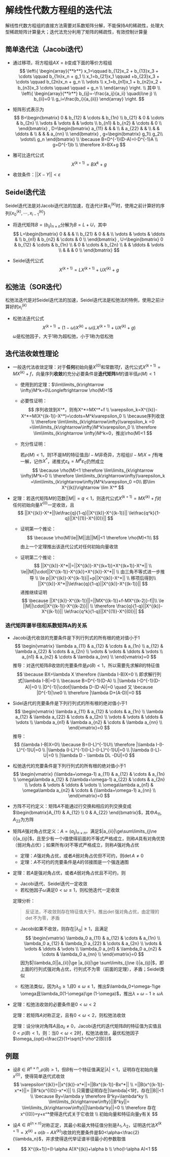 # 解线性代数方程组的迭代法

解线性代数方程组的直接方法需要对系数矩阵分解，不能保持$A$的稀疏性，处理大型稀疏矩阵计算量大；迭代法充分利用了矩阵的稀疏性，有效控制计算量

## 简单迭代法（Jacobi迭代）

- 通过移项，将方程组$AX=b$变成下面的等价方程组
  $$
  \left\{
  \begin{array}{**lr**}
  x_1=\qquad b_{12}x_2 + b_{13}x_3 + \cdots \qquad b_{1n}x_n + g_1 \\
  x_1=b_{21}x_1 \qquad +b_{23}x_3 + \cdots \qquad b_{2n}x_n + g_n \\
  \vdots \\
  x_1=b_{n1}x_1 + b_{n2}x_2 + b_{n3}x_3 \cdots \qquad \qquad  + g_n \\
  \end{array}
  \right.
  \\
  其中 \\
  \left\{
  \begin{array}{**lr**}
  b_{ij}=-\frac{a_ij}{a_ii} \quad(i\ne j) \\
  b_{ii}=0 \\
  g_i=\frac{b_i}{a_{ii}}
  \end{array}
  \right.
  $$

- 矩阵形式表示为
  $$
  B=\begin{bmatrix}
  0 & b_{12} & \cdots & b_{1n} \\
  b_{21} & 0 & \cdots & b_{2n} \\
  \vdots & \vdots &  & \vdots \\
  b_{n1} & b_{n2} & \cdots & 0 \\
  \end{bmatrix}
  ,
  D=\begin{bmatrix}
  a_{11} &   &   &   \\
   & a_{22} &   &   \\
   &   & \ddots &   \\
   &   &   & a_{nn} \\
  \end{bmatrix}
  ,
  g=\begin{bmatrix}
  g_1\\
  g_2\\
  \vdots\\
  g_n
  \end{bmatrix}
  \\
  \because B=D^{-1}(D-A)=I-D^{-1}A \\
  g=D^{-1}b \\
  \therefore X=BX+g
  $$

- 雅可比迭代公式
  $$
  X^{(k+1)}=BX^k+g
  $$

- 收敛条件：$||X-Y||<\varepsilon$

## Seidel迭代法

Seidel迭代法是对Jacobi迭代法的加速，在迭代计算$x_i^{(k)}$时，使用之前计算好的序列$\{x_0^{(k)},\cdots,x_{i-1}^{(k)}\}$

- 将迭代矩阵$B=(b_{ij})_{n\times n}$分解为$B=L+U$，其中
  $$
  L=\begin{bmatrix}
  0 &   &   &   \\
  b_{21} & 0 &   &   \\
  \vdots & \vdots & \ddots &   \\
  b_{n1} & b_{n2} & \cdots & 0 \\
  \end{bmatrix}
  ,
  U=\begin{bmatrix}
  0 & b_{12} & \cdots & b_{1n} \\
    & 0 & \cdots & b_{2n} \\
    &   & \ddots & \vdots \\
    &   &   & 0 \\
  \end{bmatrix}
  $$

- Seidel迭代公式
  $$
  X^{(k+1)}=LX^{(k+1)}+UX^{(k)}+g
  $$

## 松弛法（SOR迭代）

松弛法迭代是对Seidel迭代法的加速，Seidel迭代法是松弛法的特例，使用之前计算好的$x_i^{(k)}$

- 松弛法迭代公式
  $$
  X^{(k+1)}=(1-\omega)X^{(k)}+\omega(LX^{(k+1)}+UX^{(k)}+g)
  $$
  $\omega$是松弛因子，大于1称为超松弛，小于1称为低松弛

## 迭代法收敛性理论

- 一般迭代法收敛定理：对于**任何**初始向量$X^{(0)}$和常数项$f$，迭代公式$X^{(k+1)}=MX^{(k)}+f$，向量序列**收敛**的充分必要条件是**迭代矩阵**$M$的谱半径$\rho(M)<1$

  - 使用到的定理：$\lim\limits_{k\rightarrow \infty}M^k=0\Longleftrightarrow \rho(M)<1$

  - 必要性证明：
    $$
    序列收敛到X^*，则有X^*=MX^*+f \\
    \varepsilon_k=X^{(k)}-X^*=M(X^{(k-1)}-X^*)=\cdots=M^k\varepsilon_0 \\
    \because序列收敛\\
    \therefore \lim\limits_{k\rightarrow\infty}\varepsilon_k =0
    =\lim\limits_{k\rightarrow\infty}M^k\varepsilon_0 \\
    \therefore \lim\limits_{k\rightarrow \infty}M^k=0，推出\rho(M)<1
    $$

  - 充分性证明：

    若$\rho(M)<1$，则1不是$M$的特征值且$I-M$非奇异，方程组$(I-M)X=f$有唯一解，记作$X^*$，递推式$\varepsilon_k=M^k\varepsilon_0$仍然成立
    $$
    \because \rho(M)<1 \therefore \lim\limits_{k\rightarrow \infty}M^k=0 \\
    \therefore \lim\limits_{k\rightarrow\infty}\varepsilon_k
    =\lim\limits_{k\rightarrow\infty}M^k\varepsilon_0 =0\\
    即\lim X^{(k)}\rightarrow \lim X^*
    $$

- 定理：若迭代矩阵$M$的范数$||M||=q<1$，则迭代公式$X^{(k+1)}=MX^{(k)}+f$对任何初始向量$X^{(0)}$一定收敛，且
  $$
  ||X^{(k)}-X^*||\le\frac{q}{1-q}||X^{(k)}-X^{(k-1)}||
  \le\frac{q^k}{1-q}||X^{(1)}-X^{(0)}||
  $$

  - 证明第一个推论：
    $$
    \because \rho(M)\le||M||且||M||<1 \therefore \rho(M)<1\\
    $$
    由上一个定理推出该迭代公式对任何初始向量收敛

  - 证明第二个推论：
    $$
    ||X^{(k)}-X^*||=||X^{(k)}-X^{(k+1)}+X^{(k+1)}-X^*|| \\
    \le||M||\cdot||X^{(k-1)}-X^{(k)}+X^{(k)}-X^*|| \\
    由三角不等式进一步推导 \\
    \le p||X^{(k)}-X^{(k-1)}||+p||X^{(k)}-X^*|| \\
    移项后得到\\
    ||X^{(k)}-X^*||\le\frac{q}{1-q}||X^{(k)}-X^{(k-1)}||
    $$
    递推继续证明
    $$
    \because ||X^{(k)}-X^{(k-1)}||=||MX^{(k-1)}+f-MX^{(k-2)}-f||\\
    \le ||M||\cdot||X^{(k-1)}-X^{(k-2)}|| \\
    \therefore \frac{q}{1-q}||X^{(k)}-X^{(k-1)}||
    \le\frac{q^k}{1-q}||X^{(1)}-X^{(0)}||
    $$

### 迭代矩阵谱半径和系数矩阵A的关系

- Jacobi迭代收敛的充要条件是下列行列式的所有根的绝对值小于1
  $$
  \begin{vmatrix}
  \lambda a_{11} & a_{12} & \cdots & a_{1n} \\
  a_{12} & \lambda a_{22} & \cdots & a_{2n} \\
  \vdots & \vdots & \ddots & \vdots \\
  a_{n1} & a_{n2} & \cdots & \lambda a_{nn} \\
  \end{vmatrix}=0
  $$
  推导：对迭代矩阵$B$收敛的充要条件是$\rho(B)<1$，所以需要先求解$B$的特征值
  $$
  \because BX=\lambda X
  \therefore (\lambda I-B)X=0 \\
  即求解行列式|\lambda I-B|=0 \\
  \because B=D^{-1}(D-A) \\
  |\lambda I-D^{-1}(D-A)|=0 \\
  |D^{-1}|\cdot|\lambda D-(D-A)|=0 \quad 又 \because |D^{-1}|\ne0 \\
  \therefore |\lambda D+(A-D)|=0
  $$

- Sidel迭代的充要条件是下列行列式的所有根的绝对值小于1
  $$
  \begin{vmatrix}
  \lambda a_{11} & a_{12} & \cdots & a_{1n} \\
  \lambda a_{12} & \lambda a_{22} & \cdots & a_{2n} \\
  \vdots & \vdots & \ddots & \vdots \\
  \lambda a_{n1} & \lambda a_{n2} & \cdots & \lambda a_{nn} \\
  \end{vmatrix}=0
  $$
  推导：
  $$
  (\lambda I-B)X=0\\
  \because B=(I-L)^{-1}U\\
  \therefore |\lambda I-(I-L)^{-1}U|=0 \\
  |\lambda (I-L)^{-1}(I-L)-(I-L)^{-1}U|=0 \\
  |\lambda (I-L)-U|=0 \\
  |\lambda D - \lambda DL -DU|=0
  $$

- 松弛迭代的充要条件是下列行列式的所有根的绝对值小于1
  $$
  \begin{vmatrix}
  (\lambda+\omega-1) a_{11} & a_{12} & \cdots & a_{1n} \\
  \omega\lambda a_{12} & (\lambda+\omega-1) a_{22} & \cdots & a_{2n} \\
  \vdots & \vdots & \ddots & \vdots \\
  \omega\lambda a_{n1} & \omega\lambda a_{n2} & \cdots & (\lambda+\omega-1) a_{nn} \\
  \end{vmatrix}=0
  $$







- 方阵不可约定义：矩阵$A$不能通过行交换和相应的列交换变成$\begin{bmatrix}A_{11} & A_{12} \\ 0 & A_{22} \end{bmatrix}$，其中$A_{11},A_{22}$为方阵

- 矩阵$A$强对角占优定义：$A=(a_{ij})_{n\times n}$，满足$|a_{ii}|\ge\sum\limits_{j\ne i}|a_{ij}|$，且至少有一个$i$值使得前面的不等式严格成立，则称$A$具有对角优势（弱对角占优）；如果所有$i$对不等式严格成立，则称$A$强对角占优

  - 定理：$A$强对角占优，或者$A$弱对角占优但不可约，则$\det A\ne 0$
  - 定理：$A$不可约的充要条件是$A$的邻接图是一个强连通图

- 定理：若$A$是强对角占优，或者$A$弱对角占优且不可约，则

  - Jacobi迭代、Seidel迭代一定收敛
  - 若松弛因子$\omega$满足$0< \omega\le 1$，则松弛迭代一定收敛

  定理分析：

  > 反证法，不收敛则存在特征值大于1，推出$\det$强对角占优，由定理的$\det$不为零，矛盾

  - Jacobi如果不收敛，则存在$|\lambda_0|\ge 1$，且满足
    $$
    \begin{vmatrix}
    \lambda_0 a_{11} & a_{12} & \cdots & a_{1n} \\
    \lambda_0 a_{12} & \lambda_0 a_{22} & \cdots & a_{2n} \\
    \vdots & \vdots & \ddots & \vdots \\
    \lambda_0 a_{n1} & \lambda_0 a_{n2} & \cdots & \lambda_0 a_{nn} \\
    \end{vmatrix}=0
    $$
    因为$|\lambda_0||a_{ii}|\ge |a_{ii}|\ge \sum\limits_{j\ne i}|a_{ij}|$，即上面的行列式强对角占优，行列式不为零（前面的定理），矛盾；Seidel类似

  - 松弛法类似，因为$\lambda_0\ge 1且0\le \omega\le 1$，推出$\lambda_0+\omega-1\ge \omega且\lambda_0(1-\omega)\ge (1-\omega)$，推出$\lambda+\omega-1\ge\omega\lambda$

- 定理：松弛法收敛的必要条件是$0<\omega< 2$

  定理：若矩阵$A$对称正定，且有$0<\omega<2$，则松弛法收敛
  
  定理：设分块对角阵$A$且$a_{ii}\ne 0$，Jacobi迭代的迭代矩阵$B$的特征值为实值且$0<\rho(B)<1$，则：当$0<\omega<2$时，松弛法收敛，最优松弛因子$\omega_{opt}=\frac{2}{1+\sqrt{1-\rho^2(B)}}$



## 例题

- 设$B\in R^{n\times n},\rho(B)>1$，但$B$有一个特征值满足$|\lambda|<1$，证明存在初始向量$x^{(0)}$，使得简单迭代式收敛
  $$
  \varepsilon^{(k)}=||x^{(k)}-x^*||=||Bx^{(k-1)}-Bx^*|| \\
  =||B(x^{(k-1)}-x^*)||= ||B^k(x^{(0)}-x^*)|| \\
  只需要证明存在|\lambda|<1时，存在||B||<1 \\
  \because By=\lambda y \therefore B^ky=\lambda^ky \\
  \lim\limits_{k\rightarrow\infty}||B^ky||=
  \lim\limits_{k\rightarrow\infty}||\lambda^ky||=0 \\
  \therefore 存在x^{(0)}=y+x^*使得迭代式关于它收敛 \\
  初始向量和特征向量y有关
  $$

- 设$A\in R^{(n\times n)}$对称正定，其最小和最大特征值分别是$\lambda_1,\lambda_2$，证明迭代法$X^{(k+1)}=X^{(k)}+\alpha(b-AX^{(k)})$收敛的充要条件是$0<\alpha<\frac{2}{\lambda_n}$，并求使得迭代举证谱半径最小的参数取值
- 
  $$
  X^{(k+1)}=(I-\alpha A)X^{(k)}+\alpha b \\
  \rho(I-\alpha A)<1 
  $$
  